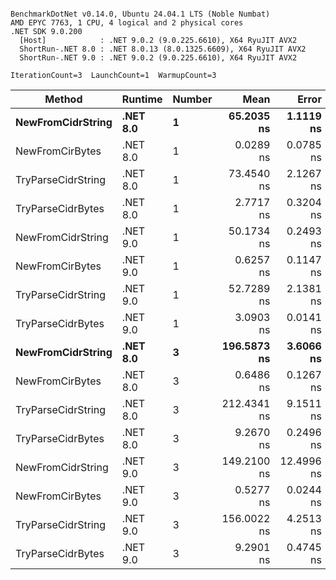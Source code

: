 ```

BenchmarkDotNet v0.14.0, Ubuntu 24.04.1 LTS (Noble Numbat)
AMD EPYC 7763, 1 CPU, 4 logical and 2 physical cores
.NET SDK 9.0.200
  [Host]            : .NET 9.0.2 (9.0.225.6610), X64 RyuJIT AVX2
  ShortRun-.NET 8.0 : .NET 8.0.13 (8.0.1325.6609), X64 RyuJIT AVX2
  ShortRun-.NET 9.0 : .NET 9.0.2 (9.0.225.6610), X64 RyuJIT AVX2

IterationCount=3  LaunchCount=1  WarmupCount=3  

```
| Method             | Runtime  | Number | Mean        | Error      | StdDev    | Min         | Max         | Allocated |
|------------------- |--------- |------- |------------:|-----------:|----------:|------------:|------------:|----------:|
| **NewFromCidrString**  | **.NET 8.0** | **1**      |  **65.2035 ns** |  **1.1119 ns** | **0.0609 ns** |  **65.1365 ns** |  **65.2556 ns** |         **-** |
| NewFromCirBytes    | .NET 8.0 | 1      |   0.0289 ns |  0.0785 ns | 0.0043 ns |   0.0244 ns |   0.0330 ns |         - |
| TryParseCidrString | .NET 8.0 | 1      |  73.4540 ns |  2.1267 ns | 0.1166 ns |  73.3596 ns |  73.5843 ns |         - |
| TryParseCidrBytes  | .NET 8.0 | 1      |   2.7717 ns |  0.3204 ns | 0.0176 ns |   2.7608 ns |   2.7920 ns |         - |
| NewFromCidrString  | .NET 9.0 | 1      |  50.1734 ns |  0.2493 ns | 0.0137 ns |  50.1643 ns |  50.1891 ns |         - |
| NewFromCirBytes    | .NET 9.0 | 1      |   0.6257 ns |  0.1147 ns | 0.0063 ns |   0.6217 ns |   0.6329 ns |         - |
| TryParseCidrString | .NET 9.0 | 1      |  52.7289 ns |  2.1381 ns | 0.1172 ns |  52.6258 ns |  52.8563 ns |         - |
| TryParseCidrBytes  | .NET 9.0 | 1      |   3.0903 ns |  0.0141 ns | 0.0008 ns |   3.0895 ns |   3.0911 ns |         - |
| **NewFromCidrString**  | **.NET 8.0** | **3**      | **196.5873 ns** |  **3.6066 ns** | **0.1977 ns** | **196.4218 ns** | **196.8062 ns** |         **-** |
| NewFromCirBytes    | .NET 8.0 | 3      |   0.6486 ns |  0.1267 ns | 0.0069 ns |   0.6406 ns |   0.6532 ns |         - |
| TryParseCidrString | .NET 8.0 | 3      | 212.4341 ns |  9.1511 ns | 0.5016 ns | 211.8718 ns | 212.8353 ns |         - |
| TryParseCidrBytes  | .NET 8.0 | 3      |   9.2670 ns |  0.2496 ns | 0.0137 ns |   9.2565 ns |   9.2825 ns |         - |
| NewFromCidrString  | .NET 9.0 | 3      | 149.2100 ns | 12.4996 ns | 0.6851 ns | 148.7940 ns | 150.0007 ns |         - |
| NewFromCirBytes    | .NET 9.0 | 3      |   0.5277 ns |  0.0244 ns | 0.0013 ns |   0.5263 ns |   0.5290 ns |         - |
| TryParseCidrString | .NET 9.0 | 3      | 156.0022 ns |  4.2513 ns | 0.2330 ns | 155.8434 ns | 156.2697 ns |         - |
| TryParseCidrBytes  | .NET 9.0 | 3      |   9.2901 ns |  0.4745 ns | 0.0260 ns |   9.2672 ns |   9.3184 ns |         - |
